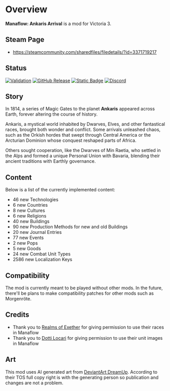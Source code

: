 # Overview
**Manaflow: Ankaris Arrival** is a mod for Victoria 3.

## Steam Page
 - https://steamcommunity.com/sharedfiles/filedetails/?id=3371719217

## Status
[![Validation](https://github.com/kaiser-chris/gate-mod/actions/workflows/validate.yml/badge.svg)](https://github.com/kaiser-chris/gate-mod/actions/workflows/validate.yml)
[![GitHub Release](https://img.shields.io/github/v/release/kaiser-chris/gate-mod?display_name=release&label=Mod%20Version&color=blue)](https://github.com/kaiser-chris/gate-mod/releases)
[![Static Badge](https://img.shields.io/badge/Game_Version-1.9-blue)](https://vic3.paradoxwikis.com/Patches)
[![Discord](https://img.shields.io/discord/1329045839619817543?label=Discord&color=blue)](https://discord.gg/9Yp22JMMv2)

## Story
In 1814, a series of Magic Gates to the planet **Ankaris** appeared across Earth,
forever altering the course of history.

Ankaris, a mystical world inhabited by Dwarves, Elves, and other fantastical races, brought both wonder and conflict.
Some arrivals unleashed chaos, such as the Orkish hordes that swept through Central America or the Arcturian Dominion
whose conquest reshaped parts of Africa.

Others sought cooperation, like the Dwarves of Min Raetia,
who settled in the Alps and formed a unique Personal Union with Bavaria,
blending their ancient traditions with Earthly governance.

## Content
Below is a list of the currently implemented content:

[//]: # (CONTENT-START)

 - 46 new Technologies
 - 6 new Countries
 - 8 new Cultures
 - 6 new Religions
 - 40 new Buildings
 - 90 new Production Methods for new and old Buildings
 - 20 new Journal Entries
 - 77 new Events
 - 2 new Pops
 - 5 new Goods
 - 24 new Combat Unit Types
 - 2586 new Localization Keys

[//]: # (CONTENT-END)

## Compatibility
The mod is currently meant to be played without other mods.
In the future, there'll be plans to make compatibility patches for other mods such as Morgenröte. 

## Credits
 - Thank you to [Realms of Exether](https://steamcommunity.com/sharedfiles/filedetails/?id=3279217222) for giving permission to use their races in Manaflow
 - Thank you to [Dotti Locari](https://steamcommunity.com/profiles/76561198060636122) for giving permission to use their unit images in Manaflow

## Art
This mod uses AI generated art from [DeviantArt DreamUp](https://www.deviantart.com/dreamup).
According to their TOS full copy right is with the generating person so publication and changes are not a problem.